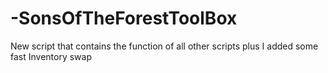 # -SonsOfTheForestToolBox
New script that contains the function of all other scripts plus I added some fast Inventory swap
